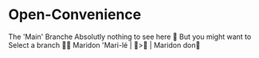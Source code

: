   # Open-Convenience
The 'Main' Branche 
Absolutly nothing to see here 👀
  But you might want to Select a branch 🌿👀 Maridon 'Mari-lé | 🌳>🌿 | Maridon don🎲
 
